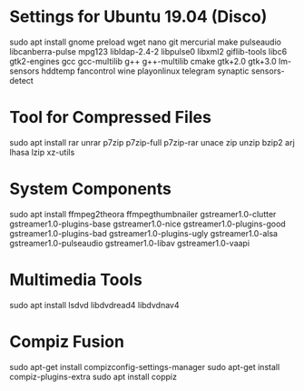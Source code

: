 # Settings for Ubuntu 19.04 (Disco)
   
   sudo apt install gnome preload wget nano git mercurial make pulseaudio libcanberra-pulse mpg123 libldap-2.4-2 libpulse0 libxml2 giflib-tools libc6 gtk2-engines gcc gcc-multilib g++ g++-multilib cmake gtk+2.0 gtk+3.0 lm-sensors hddtemp fancontrol wine playonlinux telegram synaptic sensors-detect 


# Tool for Compressed Files
   
   sudo apt install rar unrar p7zip p7zip-full p7zip-rar unace zip unzip bzip2 arj lhasa lzip xz-utils
  
# System Components

   sudo apt install ffmpeg2theora ffmpegthumbnailer gstreamer1.0-clutter gstreamer1.0-plugins-base gstreamer1.0-nice       gstreamer1.0-plugins-good gstreamer1.0-plugins-bad gstreamer1.0-plugins-ugly gstreamer1.0-alsa gstreamer1.0-pulseaudio  gstreamer1.0-libav gstreamer1.0-vaapi
   
# Multimedia Tools

   sudo apt install lsdvd libdvdread4 libdvdnav4 
 
# Compiz Fusion

   sudo apt-get install compizconfig-settings-manager
   sudo apt-get install compiz-plugins-extra
   sudo apt install coppiz


